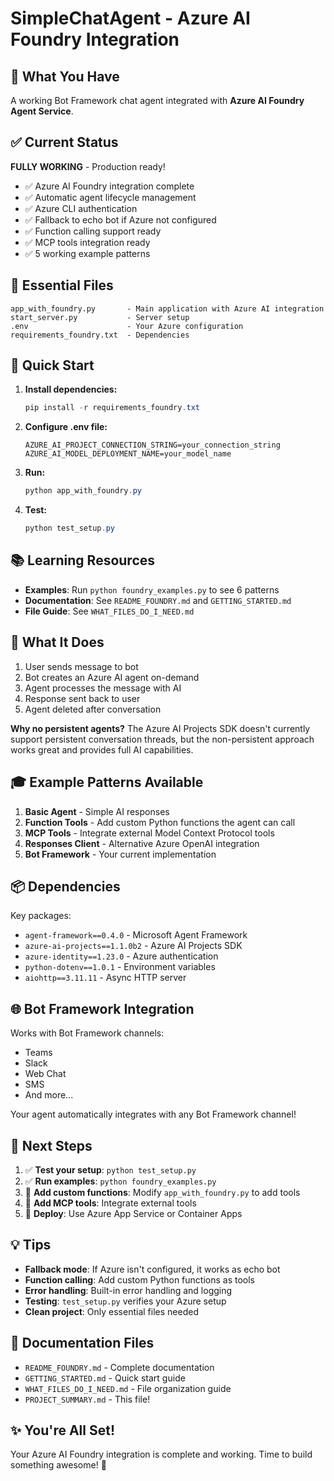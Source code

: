 # SimpleChatAgent - Azure AI Foundry Integration

## 🎯 What You Have

A working Bot Framework chat agent integrated with **Azure AI Foundry Agent Service**.

## ✅ Current Status

**FULLY WORKING** - Production ready!

- ✅ Azure AI Foundry integration complete
- ✅ Automatic agent lifecycle management
- ✅ Azure CLI authentication
- ✅ Fallback to echo bot if Azure not configured
- ✅ Function calling support ready
- ✅ MCP tools integration ready
- ✅ 5 working example patterns

## 📁 Essential Files

```
app_with_foundry.py       - Main application with Azure AI integration
start_server.py           - Server setup
.env                      - Your Azure configuration
requirements_foundry.txt  - Dependencies
```

## 🚀 Quick Start

1. **Install dependencies:**
   ```powershell
   pip install -r requirements_foundry.txt
   ```

2. **Configure .env file:**
   ```env
   AZURE_AI_PROJECT_CONNECTION_STRING=your_connection_string
   AZURE_AI_MODEL_DEPLOYMENT_NAME=your_model_name
   ```

3. **Run:**
   ```powershell
   python app_with_foundry.py
   ```

4. **Test:**
   ```powershell
   python test_setup.py
   ```

## 📚 Learning Resources

- **Examples**: Run `python foundry_examples.py` to see 6 patterns
- **Documentation**: See `README_FOUNDRY.md` and `GETTING_STARTED.md`
- **File Guide**: See `WHAT_FILES_DO_I_NEED.md`

## 🔧 What It Does

1. User sends message to bot
2. Bot creates an Azure AI agent on-demand
3. Agent processes the message with AI
4. Response sent back to user
5. Agent deleted after conversation

**Why no persistent agents?** The Azure AI Projects SDK doesn't currently support persistent conversation threads, but the non-persistent approach works great and provides full AI capabilities.

## 🎓 Example Patterns Available

1. **Basic Agent** - Simple AI responses
2. **Function Tools** - Add custom Python functions the agent can call
3. **MCP Tools** - Integrate external Model Context Protocol tools
4. **Responses Client** - Alternative Azure OpenAI integration
5. **Bot Framework** - Your current implementation

## 📦 Dependencies

Key packages:
- `agent-framework==0.4.0` - Microsoft Agent Framework
- `azure-ai-projects==1.1.0b2` - Azure AI Projects SDK
- `azure-identity==1.23.0` - Azure authentication
- `python-dotenv==1.0.1` - Environment variables
- `aiohttp==3.11.11` - Async HTTP server

## 🌐 Bot Framework Integration

Works with Bot Framework channels:
- Teams
- Slack
- Web Chat
- SMS
- And more...

Your agent automatically integrates with any Bot Framework channel!

## 🎯 Next Steps

1. ✅ **Test your setup**: `python test_setup.py`
2. ✅ **Run examples**: `python foundry_examples.py`
3. 🔨 **Add custom functions**: Modify `app_with_foundry.py` to add tools
4. 🔨 **Add MCP tools**: Integrate external tools
5. 🚀 **Deploy**: Use Azure App Service or Container Apps

## 💡 Tips

- **Fallback mode**: If Azure isn't configured, it works as echo bot
- **Function calling**: Add custom Python functions as tools
- **Error handling**: Built-in error handling and logging
- **Testing**: `test_setup.py` verifies your Azure setup
- **Clean project**: Only essential files needed

## 📖 Documentation Files

- `README_FOUNDRY.md` - Complete documentation
- `GETTING_STARTED.md` - Quick start guide
- `WHAT_FILES_DO_I_NEED.md` - File organization guide
- `PROJECT_SUMMARY.md` - This file!

## ✨ You're All Set!

Your Azure AI Foundry integration is complete and working. Time to build something awesome! 🚀
